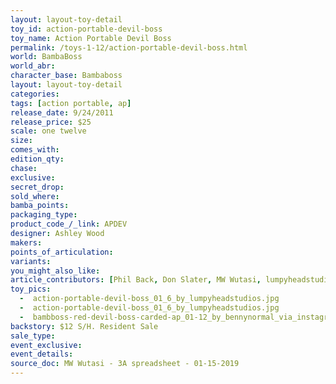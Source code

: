 ```yaml
---
layout: layout-toy-detail 
toy_id: action-portable-devil-boss
toy_name: Action Portable Devil Boss
permalink: /toys-1-12/action-portable-devil-boss.html
world: BambaBoss
world_abr:
character_base: Bambaboss
layout: layout-toy-detail
categories: 
tags: [action portable, ap] 
release_date: 9/24/2011
release_price: $25 
scale: one twelve
size: 
comes_with: 
edition_qty: 
chase: 
exclusive: 
secret_drop: 
sold_where: 
bamba_points: 
packaging_type: 
product_code_/_link: APDEV
designer: Ashley Wood
makers: 
points_of_articulation: 
variants: 
you_might_also_like: 
article_contributors: [Phil Back, Don Slater, MW Wutasi, lumpyheadstudios, bennynormal]
toy_pics: 
  -  action-portable-devil-boss_01_6_by_lumpyheadstudios.jpg
  -  action-portable-devil-boss_01_6_by_lumpyheadstudios.jpg
  -  bambboss-red-devil-boss-carded-ap_01-12_by_bennynormal_via_instagram.jpg
backstory: $12 S/H. Resident Sale
sale_type: 
event_exclusive: 
event_details: 
source_doc: MW Wutasi - 3A spreadsheet - 01-15-2019
---
```

